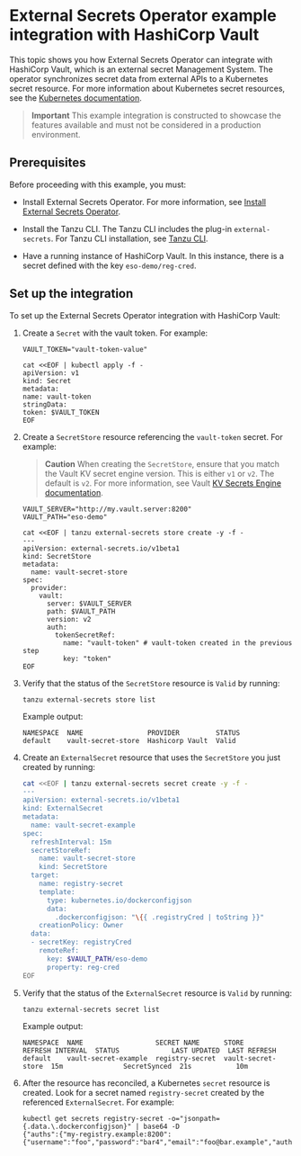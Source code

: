 # External Secrets Operator example integration with HashiCorp Vault

This topic shows you how External Secrets Operator can integrate with HashiCorp Vault, which is an external
secret Management System. The operator synchronizes secret data from external APIs to a Kubernetes
secret resource. For more information about Kubernetes secret resources, see the
[Kubernetes documentation](https://kubernetes.io/docs/concepts/configuration/secret).

> **Important** This example integration is constructed to showcase the features
> available and must not be considered in a production environment.

## <a id='eso-vault-prereqs'></a> Prerequisites

Before proceeding with this example, you must:

- Install External Secrets Operator. For more information, see
  [Install External Secrets Operator](install-external-secrets-operator.hbs.md).

- Install the Tanzu CLI. The Tanzu CLI includes the plug-in `external-secrets`.
  For Tanzu CLI installation, see [Tanzu CLI](../install-tanzu-cli.hbs.md).

- Have a running instance of HashiCorp Vault. In this instance, there is a secret defined with
  the key `eso-demo/reg-cred`.

## <a id='eso-vault-setup'></a> Set up the integration

To set up the External Secrets Operator integration with HashiCorp Vault:

1. Create a `Secret` with the vault token. For example:

    ```console
    VAULT_TOKEN="vault-token-value"

    cat <<EOF | kubectl apply -f -
    apiVersion: v1
    kind: Secret
    metadata:
    name: vault-token
    stringData:
    token: $VAULT_TOKEN
    EOF
    ```

1. Create a `SecretStore` resource referencing the `vault-token` secret. For example:

    > **Caution** When creating the `SecretStore`, ensure that you match the Vault KV secret engine version.
    > This is either `v1` or `v2`. The default is `v2`. For more information, see
    > Vault [KV Secrets Engine documentation](https://developer.hashicorp.com/vault/docs/secrets/kv).

    ```console
    VAULT_SERVER="http://my.vault.server:8200"
    VAULT_PATH="eso-demo"

    cat <<EOF | tanzu external-secrets store create -y -f -
    ---
    apiVersion: external-secrets.io/v1beta1
    kind: SecretStore
    metadata:
      name: vault-secret-store
    spec:
      provider:
        vault:
          server: $VAULT_SERVER
          path: $VAULT_PATH
          version: v2
          auth:
            tokenSecretRef:
              name: "vault-token" # vault-token created in the previous step
              key: "token"
    EOF
    ```

1. Verify that the status of the `SecretStore` resource is `Valid` by running:

    ```console
    tanzu external-secrets store list
    ```

    Example output:

    ```console
    NAMESPACE  NAME                PROVIDER         STATUS
    default    vault-secret-store  Hashicorp Vault  Valid
    ```

1. Create an `ExternalSecret` resource that uses the `SecretStore` you just created by running:

    ```sh
    cat <<EOF | tanzu external-secrets secret create -y -f -
    ---
    apiVersion: external-secrets.io/v1beta1
    kind: ExternalSecret
    metadata:
      name: vault-secret-example
    spec:
      refreshInterval: 15m
      secretStoreRef:
        name: vault-secret-store
        kind: SecretStore
      target:
        name: registry-secret
        template:
          type: kubernetes.io/dockerconfigjson
          data:
            .dockerconfigjson: "\{{ .registryCred | toString }}"
        creationPolicy: Owner
      data:
      - secretKey: registryCred
        remoteRef:
          key: $VAULT_PATH/eso-demo
          property: reg-cred
    EOF
    ```

1. Verify that the status of the `ExternalSecret` resource is `Valid` by running:

    ```console
    tanzu external-secrets secret list
    ```

    Example output:

    ```console
    NAMESPACE  NAME                  SECRET NAME      STORE               REFRESH INTERVAL  STATUS             LAST UPDATED  LAST REFRESH
    default    vault-secret-example  registry-secret  vault-secret-store  15m               SecretSynced  21s           10m
    ```

1. After the resource has reconciled, a Kubernetes `secret` resource is created.
   Look for a secret named `registry-secret` created by the referenced `ExternalSecret`. For example:

    ```console
    kubectl get secrets registry-secret -o="jsonpath={.data.\.dockerconfigjson}" | base64 -D
    {"auths":{"my-registry.example:8200":{"username":"foo","password":"bar4","email":"foo@bar.example","auth":"Zm9vOmJhcjQ="}}}
    ```
